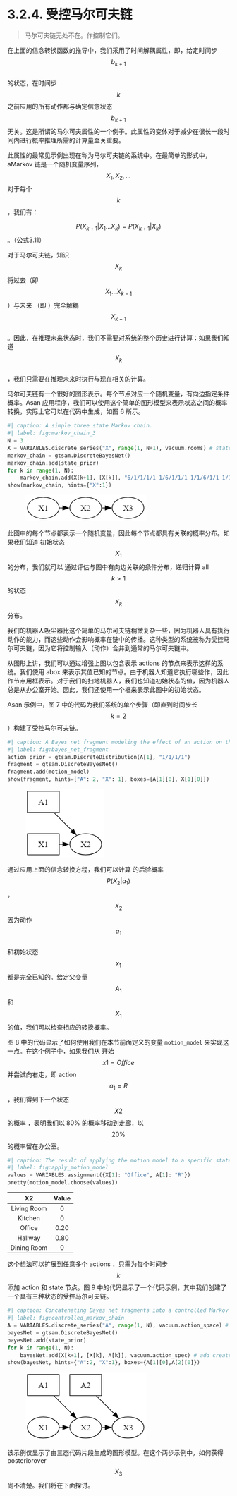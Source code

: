 # 3.2.4. 受控马尔可夫链

> 马尔可夫链无处不在。作控制它们。

在上面的信念转换函数的推导中，我们采用了时间解耦属性，即，给定时间步$$b_{k+1}$$
\
的状态，在时间步$$k$$
之前应用的所有动作都与确定信念状态
$$b_{k+1}$$无关。这是所谓的马尔可夫属性的一个例子。此属性的变体对于减少在很长一段时间内进行概率推理所需的计算量至关重要。

此属性的最常见示例出现在称为马尔可夫链的系统中。在最简单的形式中，aMarkov 链是一个随机变量序列，$$X_1,X_2,\dots$$
对于每个$$k$$
，我们有：

$$P(X_{k+1}|X_1 \dots X_k)=P(X_{k+1}|X_k)$$。（公式3.11）

对于马尔可夫链，知识$$X_k$$
将过去（即$$X_1 \dots X_{k-1}$$
）与未来 （即 ）完全解耦$$X_{k+1}$$
\
。因此，在推理未来状态时，我们不需要对系统的整个历史进行计算：如果我们知道$$X_k$$
\
，我们只需要在推理未来时执行与现在相关的计算。

马尔可夫链有一个很好的图形表示。每个节点对应一个随机变量，有向边指定条件概率。Asan 应用程序，我们可以使用这个简单的图形模型来表示状态之间的概率转换，实际上它可以在代码中生成，如图 6 所示。

```python
#| caption: A simple three state Markov chain.
#| label: fig:markov_chain_3
N = 3
X = VARIABLES.discrete_series("X", range(1, N+1), vacuum.rooms) # states for times 1...N
markov_chain = gtsam.DiscreteBayesNet()
markov_chain.add(state_prior)
for k in range(1, N):
    markov_chain.add(X[k+1], [X[k]], "6/1/1/1/1 1/6/1/1/1 1/1/6/1/1 1/1/6/1/1 1/1/1/1/6")
show(markov_chain, hints={"X":1})
```

<figure><img src="../../../.gitbook/assets/image (1) (1) (1) (1) (1) (1).png" alt=""><figcaption></figcaption></figure>

此图中的每个节点都表示一个随机变量，因此每个节点都具有关联的概率分布。如果我们知道 初始状态$$X_1$$
的分布，我们就可以 通过评估与图中有向边关联的条件分布，递归计算 all $$k >1$$
的状态$$X_k$$
分布。

我们的机器人吸尘器比这个简单的马尔可夫链稍微复杂一些，因为机器人具有执行动作的能力，而这些动作会影响概率在链中的传播。这种类型的系统被称为受控马尔可夫链，因为它将控制输入（动作）合并到通常的马尔可夫链中。

从图形上讲，我们可以通过增强上图以包含表示 actions 的节点来表示这样的系统。我们使用 abox 来表示其值已知的节点。由于机器人知道它执行哪些作，因此作节点用框表示。对于我们的扫地机器人，我们也知道初始状态的值，因为机器人总是从办公室开始。因此，我们还使用一个框来表示此图中的初始状态。

Asan 示例中，图 7 中的代码为我们系统的单个步骤（即直到时间步长$$k=2$$
）构建了受控马尔可夫链。

```python
#| caption: A Bayes net fragment modeling the effect of an action on the state.
#| label: fig:bayes_net_fragment
action_prior = gtsam.DiscreteDistribution(A[1], "1/1/1/1")
fragment = gtsam.DiscreteBayesNet()
fragment.add(motion_model)
show(fragment, hints={"A": 2, "X": 1}, boxes={A[1][0], X[1][0]})
```

<figure><img src="../../../.gitbook/assets/image (1) (1) (1) (1) (1) (1) (1).png" alt=""><figcaption></figcaption></figure>

通过应用上面的信念转换方程，我们可以计算 的后验概率$$P(X_2|a_1)$$
，$$X_2$$
因为动作$$a_1$$
\
和初始状态$$x_1$$
都是完全已知的。给定父变量$$A_1$$
和$$X_1$$
的值，我们可以检查相应的转换概率。

图 8 中的代码显示了如何使用我们在本节前面定义的变量 `motion_model` 来实现这一点。在这个例子中，如果我们从 开始$$x1=Office$$并尝试向右走，即 action $$a_1=R$$ ，我们得到下一个状态$$X2$$ 的概率 ，表明我们以 80% 的概率移动到走廊，以 $$20\%$$的概率留在办公室。

```python
#| caption: The result of applying the motion model to a specific state and action.
#| label: fig:apply_motion_model
values = VARIABLES.assignment({X[1]: "Office", A[1]: "R"})
pretty(motion_model.choose(values))
```

|      X2     | Value |
| :---------: | :---: |
| Living Room |   0   |
|   Kitchen   |   0   |
|    Office   |  0.20 |
|   Hallway   |  0.80 |
| Dining Room |   0   |

这个想法可以扩展到任意多个 actions ，只需为每个时间步$$k$$
添加 action 和 state 节点。图 9 中的代码显示了一个代码示例，其中我们创建了一个具有三种状态的受控马尔可夫链。

```python
#| caption: Concatenating Bayes net fragments into a controlled Markov chain.
#| label: fig:controlled_markov_chain
A = VARIABLES.discrete_series("A", range(1, N), vacuum.action_space) # actions for times 1...N-1
bayesNet = gtsam.DiscreteBayesNet()
bayesNet.add(state_prior)
for k in range(1, N):
    bayesNet.add(X[k+1], [X[k], A[k]], vacuum.action_spec) # add creates conditional and adds
show(bayesNet, hints={"A":2, "X":1}, boxes={A[1][0],A[2][0]})
```

<figure><img src="../../../.gitbook/assets/image (2) (1).png" alt=""><figcaption></figcaption></figure>

该示例仅显示了由三态代码片段生成的图形模型。在这个两步示例中，如何获得 posteriorover  $$X_3$$
尚不清楚。我们将在下面探讨。
